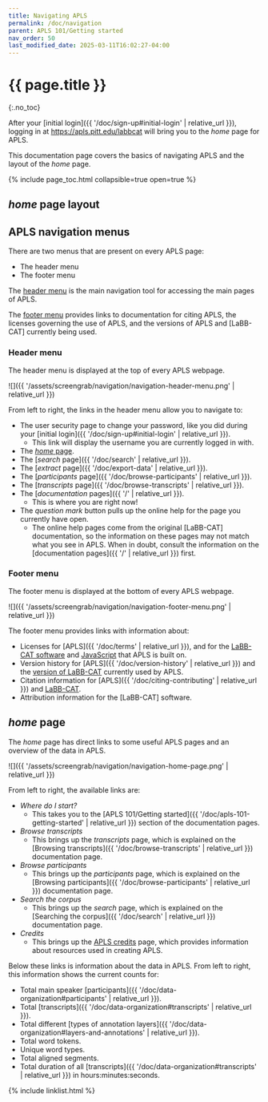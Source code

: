 ```yaml
---
title: Navigating APLS
permalink: /doc/navigation
parent: APLS 101/Getting started
nav_order: 50
last_modified_date: 2025-03-11T16:02:27-04:00
---
```


# {{ page.title }}
{:.no_toc}

After your [initial login]({{ '/doc/sign-up#initial-login' | relative_url }}), logging in at <https://apls.pitt.edu/labbcat> will bring you to the _home_ page for APLS.

This documentation page covers the basics of navigating APLS and the layout of the _home_ page.

{% include page_toc.html collapsible=true open=true %}

## _home_ page layout

<!-- creating blank section for Dan to add screengrabs and such -->

## APLS navigation menus

There are two menus that are present on every APLS page:

- The <span class="keyterm">header menu</span>
- The <span class="keyterm">footer menu</span>

The [header menu](#header-menu) is the main navigation tool for accessing the main pages of APLS.

The [footer menu](#footer-menu) provides links to documentation for citing APLS, the licenses governing the use of APLS, and the versions of APLS and [LaBB-CAT] currently being used.

### Header menu

The <span class="keyterm">header menu</span> is displayed at the top of every APLS webpage.

![]({{ '/assets/screengrab/navigation/navigation-header-menu.png' | relative_url }})

From left to right, the links in the <span class="keyterm">header menu</span> allow you to navigate to:

- The user security page to change your password, like you did during your [initial login]({{ '/doc/sign-up#initial-login' | relative_url }}).
  - This link will display the username you are currently logged in with.
- The [_home_ page](#home-page).
- The [_search_ page]({{ '/doc/search' | relative_url }}).
- The [_extract_ page]({{ '/doc/export-data' | relative_url }}).
- The [_participants_ page]({{ '/doc/browse-participants' | relative_url }}).
- The [_transcripts_ page]({{ '/doc/browse-transcripts' | relative_url }}).
- The [_documentation_ pages]({{ '/' | relative_url }}).
  - This is where you are right now!
- The *question mark* button pulls up the online help for the page you currently have open.
  - The online help pages come from the original [LaBB-CAT] documentation, so the information on these pages may not match what you see in APLS.
    When in doubt, consult the information on the [documentation pages]({{ '/' | relative_url }}) first.

### Footer menu

The <span class="keyterm">footer menu</span> is displayed at the bottom of every APLS webpage.

![]({{ '/assets/screengrab/navigation/navigation-footer-menu.png' | relative_url }})

The <span class="keyterm">footer menu</span> provides links with information about:

- Licenses for [APLS]({{ '/doc/terms' | relative_url }}), and for the [LaBB-CAT software](https://apls.pitt.edu/labbcat/agpl.txt) and [JavaScript](https://apls.pitt.edu/labbcat/credits#jslicense-labels1) that APLS is built on.
- Version history for [APLS]({{ '/doc/version-history' | relative_url }}) and the [version of LaBB-CAT](https://apls.pitt.edu/labbcat/version) currently used by APLS.
- Citation information for [APLS]({{ '/doc/citing-contributing' | relative_url }}) and [LaBB-CAT](https://labbcat.canterbury.ac.nz/howto/cite).
- Attribution information for the [LaBB-CAT] software.

## _home_ page

The _home_ page has direct links to some useful APLS pages and an overview of the data in APLS.

![]({{ '/assets/screengrab/navigation/navigation-home-page.png' | relative_url }})

From left to right, the available links are:

- *Where do I start?*
  - This takes you to the [APLS 101/Getting started]({{ '/doc/apls-101-getting-started' | relative_url }}) section of the documentation pages.
- *Browse transcripts*
  - This brings up the _transcripts_ page, which is explained on the [Browsing transcripts]({{ '/doc/browse-transcripts' | relative_url }}) documentation page.
- *Browse participants*
  - This brings up the _participants_ page, which is explained on the [Browsing participants]({{ '/doc/browse-participants' | relative_url }}) documentation page.
- *Search the corpus*
  - This brings up the _search_ page, which is explained on the [Searching the corpus]({{ '/doc/search' | relative_url }}) documentation page.
- *Credits*
  - This brings up the [APLS credits](https://apls.pitt.edu/labbcat/credits) page, which provides information about resources used in creating APLS.

Below these links is information about the data in APLS.
From left to right, this information shows the current counts for:

- Total main speaker [participants]({{ '/doc/data-organization#participants' | relative_url }}).
- Total [transcripts]({{ '/doc/data-organization#transcripts' | relative_url }}).
- Total different [types of annotation layers]({{ '/doc/data-organization#layers-and-annotations' | relative_url }}).
- Total <span class="layer">word</span> tokens.
- Unique <span class="layer">word</span> types.
- Total aligned <span class="layer">segment</span>s.
- Total <span class="transcript-attr">duration</span> of all [transcripts]({{ '/doc/data-organization#transcripts' | relative_url }}) in hours:minutes:seconds.

{% include linklist.html %}

